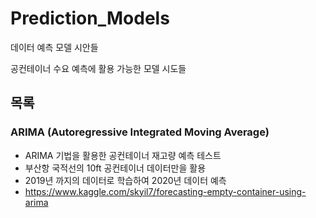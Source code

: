 # Prediction_Models
데이터 예측 모델 시안들

공컨테이너 수요 예측에 활용 가능한 모델 시도들

## 목록
### ARIMA (Autoregressive Integrated Moving Average)
- ARIMA 기법을 활용한 공컨테이너 재고량 예측 테스트
- 부산항 국적선의 10ft 공컨테이너 데이터만을 활용
- 2019년 까지의 데이터로 학습하여 2020년 데이터 예측
- https://www.kaggle.com/skyil7/forecasting-empty-container-using-arima
